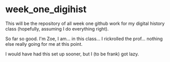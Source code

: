 # week_one_digihist
This will be the repository of all week one github work for my digital history class (hopefully, assuming I do everything right). 

So far so good. I'm Zoe, I am... in this class... I rickrolled the prof... nothing else really going for me at this point. 

I would have had this set up sooner, but I (to be frank) got lazy. 
